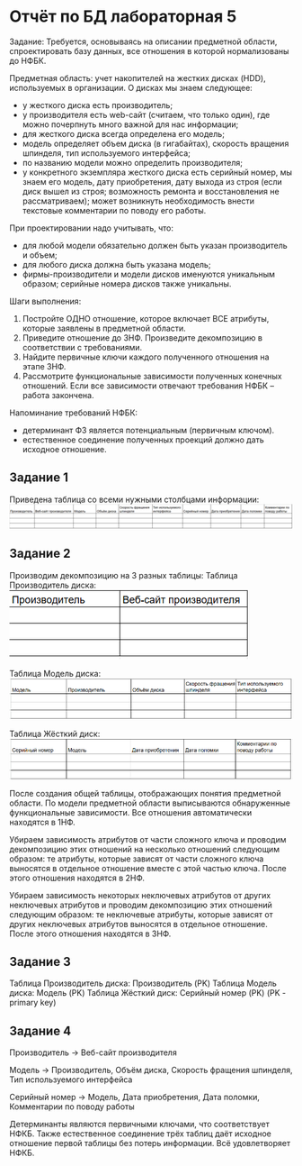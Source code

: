 # Отчёт по БД лабораторная 5

Задание: Требуется, основываясь на описании предметной области,
спроектировать базу данных, все отношения в которой нормализованы до
НФБК. 

Предметная область: учет накопителей на жестких дисках (HDD),
используемых в организации. О дисках мы знаем следующее:
- у жесткого диска есть производитель;
- у производителя есть web-сайт (считаем, что только один), где можно
почерпнуть много важной для нас информации;
- для жесткого диска всегда определена его модель;
- модель определяет объем диска (в гигабайтах), скорость вращения
шпинделя, тип используемого интерфейса;
- по названию модели можно определить производителя;
- у конкретного экземпляра жесткого диска есть серийный номер, мы
знаем его модель, дату приобретения, дату выхода из строя (если диск
вышел из строя; возможность ремонта и восстановления не рассматриваем);
может возникнуть необходимость внести текстовые комментарии по поводу
его работы.

При проектировании надо учитывать, что:
- для любой модели обязательно должен быть указан производитель и
объем;
- для любого диска должна быть указана модель;
- фирмы-производители и модели дисков именуются уникальным
образом; серийные номера дисков также уникальны.

Шаги выполнения:
1. Постройте ОДНО отношение, которое включает ВСЕ атрибуты,
которые заявлены в предметной области.
2. Приведите отношение до 3НФ. Произведите декомпозицию в
соответствии с требованиями.
3. Найдите первичные ключи каждого полученного отношения на этапе
3НФ.
4. Рассмотрите функциональные зависимости полученных конечных
отношений. Если все зависимости отвечают требования НФБК –
работа закончена.

Напоминание требований НФБК:
- детерминант ФЗ является потенциальным (первичным ключом).
- естественное соединение полученных проекций должно дать
исходное отношение. 

## Задание 1
Приведена таблица со всеми нужными столбцами информации:
![img-1](img/lab-5_task-1.png)

## Задание 2
Производим декомпозицию на 3 разных таблицы:
Таблица Производитель диска:
![img-2](img/lab-5_task-2-1.png)

Таблица Модель диска:
![img-3](img/lab-5_task-2-2.png)

Таблица Жёсткий диск:
![img-4](img/lab-5_task-2-3.png)

После создания общей таблицы, отображающих понятия предметной
области. По модели предметной области выписываются
обнаруженные функциональные зависимости. Все отношения
автоматически находятся в 1НФ. 

Убираем зависимость атрибутов от части сложного ключа и
проводим декомпозицию этих отношений на несколько
отношений следующим образом: те атрибуты, которые зависят от
части сложного ключа выносятся в отдельное отношение вместе с
этой частью ключа. После этого отношения находятся в 2НФ.

Убираем зависимость некоторых неключевых атрибутов от
других неключевых атрибутов и проводим декомпозицию этих
отношений следующим образом: те неключевые атрибуты,
которые зависят от других неключевых атрибутов выносятся в
отдельное отношение. После этого отношения находятся в 3НФ.

## Задание 3

Таблица Производитель диска: Производитель (PK)
Таблица Модель диска: Модель (PK) 
Таблица Жёсткий диск: Серийный номер (PK) 
(PK - primary key) 

## Задание 4

Производитель -> Веб-сайт производителя

Модель -> Производитель, Объём диска, Скорость фращения шпинделя, Тип используемого интерфейса

Серийный номер -> Модель, Дата приобретения, Дата поломки, Комментарии по поводу работы

Детерминанты являются первичными ключами, что соответствует НФКБ.
Также естественное соединение трёх таблиц даёт исходное отношение первой таблицы без потерь информации. Всё удовлетворяет НФКБ.
